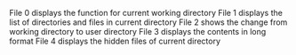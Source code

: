 File 0 displays the function for current working directory
File 1 displays the list of directories and files in current directory
File 2 shows the change from working directory to user directory
File 3 displays the contents in long format
File 4 displays the hidden files of current directory  

